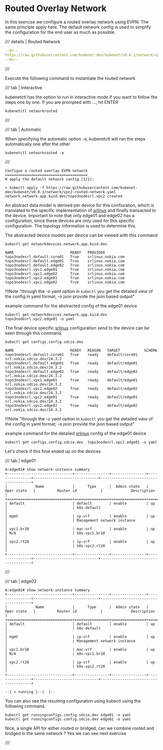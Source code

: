 # Routed Overlay Network

In this exercise we configure a routed overlay network using EVPN. The same principle apply here. The default network config is used to simplify the configuration for the end user as much as possible.

/// details | Routed Network

```yaml
--8<--
https://raw.githubusercontent.com/kubenet-dev/kubenet/v0.0.1/network/vpc2-routed-network.yaml
--8<--
```
///

Execute the following command to instantiate the routed network

/// tab | Interactive

kubenetctl has the option to run in interactive mode if you want to follow the steps one by one. If you are prompted with ..., hit ENTER

```
kubenetctl networkrouted
```

///

/// tab | Automatic

When specifying the automatic option -a, kubenetctl will run the steps automatically one after the other

```
kubenetctl networkrouted -a
```

///


```shell
Configue a routed overlay EVPN network
======================================
# apply the default network config [1/1]:

> kubectl apply -f https://raw.githubusercontent.com/kubenet-dev/kubenet/v0.0.1/network/vpc2-routed-network.yaml
network.network.app.kuid.dev/topo3nodesrl.vpc2 created
```

An abstract data model is derived per device for this confiuration, which is translated to the specific implementation of [srlinux][srlinux] and finally transacted to the device. Important to note that only edge01 and edge02 has a configuration, since these devices are only used for this specific configuration. The topology information is used to determine this.

The abstracted device models per device can be viewed with this command

```
kubectl get networkdevices.network.app.kuid.dev
```

```
NAME                          READY   PROVIDER
topo3nodesrl.default.core01   True    srlinux.nokia.com
topo3nodesrl.default.edge01   True    srlinux.nokia.com
topo3nodesrl.default.edge02   True    srlinux.nokia.com
topo3nodesrl.vpc1.edge01      True    srlinux.nokia.com
topo3nodesrl.vpc1.edge02      True    srlinux.nokia.com
topo3nodesrl.vpc2.edge01      True    srlinux.nokia.com
topo3nodesrl.vpc2.edge02      True    srlinux.nokia.com
```

!!!Note "through the -o yaml option in `kubectl` you get the detailed view of the config in yaml format; -o json provide the json based output"


example command for the abstracted config of the edge01 device

```
kubectl get networkdevices.network.app.kuid.dev topo3nodesrl.vpc2.edge01 -o yaml
```

The final device specific [srlinux][srlinux] configuration send to the device can be seen through this command.

```
kubectl get configs.config.sdcio.dev 
```

```
NAME                          READY   REASON   TARGET           SCHEMA
topo3nodesrl.default.core01   True    ready    default/core01   srl.nokia.sdcio.dev/24.3.2
topo3nodesrl.default.edge01   True    ready    default/edge01   srl.nokia.sdcio.dev/24.3.2
topo3nodesrl.default.edge02   True    ready    default/edge02   srl.nokia.sdcio.dev/24.3.2
topo3nodesrl.vpc1.edge01      True    ready    default/edge01   srl.nokia.sdcio.dev/24.3.2
topo3nodesrl.vpc1.edge02      True    ready    default/edge02   srl.nokia.sdcio.dev/24.3.2
topo3nodesrl.vpc2.edge01      True    ready    default/edge01   srl.nokia.sdcio.dev/24.3.2
topo3nodesrl.vpc2.edge02      True    ready    default/edge02   srl.nokia.sdcio.dev/24.3.2
```

!!!Note "through the -o yaml option in `kubectl` you get the detailed view of the config in yaml format; -o json provide the json based output"

example command for the detailed [srlinux][srlinux] config of the edge01 device

```
kubectl get configs.config.sdcio.dev  topo3nodesrl.vpc2.edge01 -o yaml
```

Let's check if this final ended up on the devices

/// tab | edge01

```
A:edge01# show network-instance summary
+------------------------------+----------------+----------------+----------------+------------------------------+--------------------------------------+
|             Name             |      Type      |  Admin state   |   Oper state   |          Router id           |             Description              |
+==============================+================+================+================+==============================+======================================+
| default                      | default        | enable         | up             |                              | k8s-default                          |
| mgmt                         | ip-vrf         | enable         | up             |                              | Management network instance          |
| vpc1.br10                    | mac-vrf        | enable         | up             | N/A                          | k8s-vpc1.br10                        |
| vpc2.rt20                    | ip-vrf         | enable         | up             |                              | k8s-vpc2.rt20                        |
+------------------------------+----------------+----------------+----------------+------------------------------+--------------------------------------+
```

///

/// tab | edge02

```
A:edge02# show network-instance summary
+------------------------------+----------------+----------------+----------------+------------------------------+--------------------------------------+
|             Name             |      Type      |  Admin state   |   Oper state   |          Router id           |             Description              |
+==============================+================+================+================+==============================+======================================+
| default                      | default        | enable         | up             |                              | k8s-default                          |
| mgmt                         | ip-vrf         | enable         | up             |                              | Management network instance          |
| vpc1.br10                    | mac-vrf        | enable         | up             | N/A                          | k8s-vpc1.br10                        |
| vpc2.rt20                    | ip-vrf         | enable         | up             |                              | k8s-vpc2.rt20                        |
+------------------------------+----------------+----------------+----------------+------------------------------+--------------------------------------+

--{ + running }--[  ]--
```

You can also see the resulting configuration using kubectl using the following command.

```
kubectl get runningconfigs.config.sdcio.dev edge01 -o yaml
kubectl get runningconfigs.config.sdcio.dev edge02 -o yaml
```

Nice, a single API for either routed or bridged, can we combine routed and bridged in the same network ? Yes we can see next exercise

///

[containerlab]: https://containerlab.dev
[kind]: https://kind.sigs.k8s.io
[pkgserver]: https://docs.pkgserver.dev
[sdc]: https://docs.sdcio.dev
[kuid]: https://kuidio.github.io/docs/
[srlinux]: https://learn.srlinux.dev/
[gnmi]: https://github.com/openconfig/gnmi
[netconf]: https://en.wikipedia.org/wiki/NETCONF